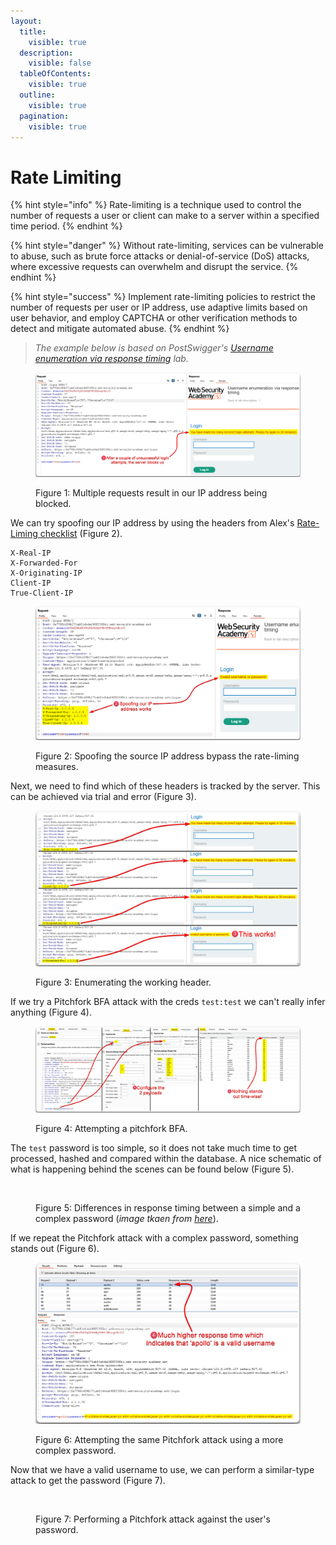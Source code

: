 ```yaml
---
layout:
  title:
    visible: true
  description:
    visible: false
  tableOfContents:
    visible: true
  outline:
    visible: true
  pagination:
    visible: true
---
```


# Rate Limiting

{% hint style="info" %}
Rate-limiting is a technique used to control the number of requests a user or client can make to a server within a specified time period.
{% endhint %}

{% hint style="danger" %}
Without rate-limiting, services can be vulnerable to abuse, such as brute force attacks or denial-of-service (DoS) attacks, where excessive requests can overwhelm and disrupt the service.
{% endhint %}

{% hint style="success" %}
Implement rate-limiting policies to restrict the number of requests per user or IP address, use adaptive limits based on user behavior, and employ CAPTCHA or other verification methods to detect and mitigate automated abuse.
{% endhint %}

> _The example below is based on PostSwigger's_ [_Username enumeration via response timing_](https://portswigger.net/web-security/authentication/password-based/lab-username-enumeration-via-response-timing) _lab._

<figure><img src="../../../.gitbook/assets/web_auth_rate-limiting_2.avif" alt=""><figcaption><p>Figure 1: Multiple requests result in our IP address being blocked.</p></figcaption></figure>

We can try spoofing our IP address by using the headers from Alex's [Rate-Liming checklist](https://appsecexplained.gitbook.io/appsecexplained/bypassing-controls/rate-limiting#checklist) (Figure 2).

```
X-Real-IP
X-Forwarded-For
X-Originating-IP
Client-IP
True-Client-IP
```

<figure><img src="../../../.gitbook/assets/web_auth_rate-limiting_3.avif" alt=""><figcaption><p>Figure 2: Spoofing the source IP address bypass the rate-liming measures.</p></figcaption></figure>

Next, we need to find which of these headers is tracked by the server. This can be achieved via trial and error (Figure 3).

<figure><img src="../../../.gitbook/assets/web_auth_rate-limiting_4.png" alt=""><figcaption><p>Figure 3: Enumerating the working header.</p></figcaption></figure>

If we try a Pitchfork BFA attack with the creds `test:test` we can't really infer anything (Figure 4).

<figure><img src="../../../.gitbook/assets/web_auth_rate-limiting_5.png" alt=""><figcaption><p>Figure 4: Attempting a pitchfork BFA.</p></figcaption></figure>

The `test` password is too simple, so it does not take much time to get processed, hashed and compared within the database. A nice schematic of what is happening behind the scenes can be found below (Figure 5).

<figure><img src="../../../.gitbook/assets/web_auth_rate-limiting_1.avif" alt=""><figcaption><p>Figure 5: Differences in response timing between a simple and a complex password (<em>image tkaen from</em> <a href="https://academy.tcm-sec.com/p/practical-web-hacking"><em>here</em></a>).</p></figcaption></figure>

If we repeat the Pitchfork attack with a complex password, something stands out (Figure 6).

<figure><img src="../../../.gitbook/assets/web_auth_rate-limiting_6.png" alt=""><figcaption><p>Figure 6: Attempting the same Pitchfork attack using a more complex password.</p></figcaption></figure>

Now that we have a valid username to use, we can perform a similar-type attack to get the password (Figure 7).

<figure><img src="../../../.gitbook/assets/web_auth_rate-limiting_7.avif" alt=""><figcaption><p>Figure 7: Performing a Pitchfork attack against the user's password.</p></figcaption></figure>
